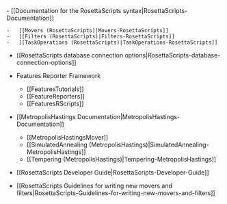 <!-- --- title: Rosettascripts -->-   [[Documentation for the RosettaScripts syntax|RosettaScripts-Documentation]]
    -   [[Movers (RosettaScripts)|Movers-RosettaScripts]]
    -   [[Filters (RosettaScripts)|Filters-RosettaScripts]]
    -   [[TaskOperations (RosettaScripts)|TaskOperations-RosettaScripts]]

-   [[RosettaScripts database connection options|RosettaScripts-database-connection-options]]

-   Features Reporter Framework
    -   [[FeaturesTutorials]]
    -   [[FeatureReporters]]
    -   [[FeaturesRScripts]]
-   [[MetropolisHastings Documentation|MetropolisHastings-Documentation]]
    -   [[MetropolisHastingsMover]]
    -   [[SimulatedAnnealing (MetropolisHastings)|SimulatedAnnealing-MetropolisHastings]]
    -   [[Tempering (MetropolisHastings)|Tempering-MetropolisHastings]]

-   [[RosettaScripts Developer Guide|RosettaScripts-Developer-Guide]]
-   [[RosettaScripts Guidelines for writing new movers and filters|RosettaScripts-Guidelines-for-writing-new-movers-and-filters]]

